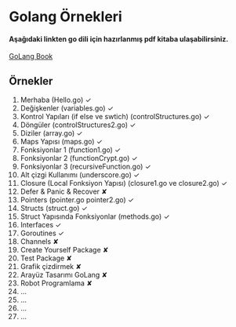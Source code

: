 # Golang Örnekleri
#### Aşağıdaki linkten go dili için hazırlanmış pdf kitaba ulaşabilirsiniz.
[GoLang Book](https://www.golang-book.com/books/intro)

## Örnekler

1. Merhaba (Hello.go) ✓
2. Değişkenler (variables.go) ✓
3. Kontrol Yapıları (if else ve swtich) (controlStructures.go) ✓
4. Döngüler (controlStructures2.go) ✓
5. Diziler (array.go) ✓
6. Maps Yapısı (maps.go) ✓
7. Fonksiyonlar 1  (function1.go) ✓
8. Fonksiyonlar 2 (functionCrypt.go) ✓
9. Fonksiyonlar 3 (recursiveFunction.go) ✓
10. Alt çizgi Kullanımı (underscore.go) ✓
11. Closure (Local Fonksiyon Yapısı) (closure1.go ve closure2.go) ✓
12. Defer & Panic & Recover ✘
13. Pointers  (pointer.go pointer2.go) ✓
14. Structs (struct.go) ✓
15. Struct Yapısında Fonksiyonlar (methods.go) ✓
16. Interfaces ✓
17. Goroutines ✓
18. Channels ✘
19. Create Yourself Package ✘
20. Test Package ✘
21. Grafik çizdirmek ✘
22. Arayüz Tasarımı GoLang ✘
23. Robot Programlama ✘
24. ...
25. ...
26. ...
27. ...
